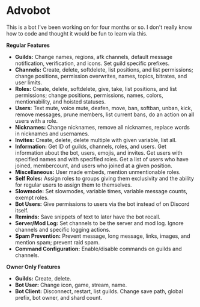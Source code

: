 # Advobot
This is a bot I've been working on for four months or so. I don't really know how to code and thought it would be fun to learn via this. 

**Regular Features**
* **Guilds:** Change names, regions, afk channels, default message notification, verification, and icons. Set guild specific prefixes.
* **Channels:** Create, delete, softdelete, list positions, and list permissions; change positions, permission overwrites, names, topics, bitrates, and user limits.
* **Roles:** Create, delete, softdelete, give, take, list positions, and list permissions; change positions, permissions, names, colors, mentionability, and hoisted statuses.
* **Users:** Text mute, voice mute, deafen, move, ban, softban, unban, kick, remove messages, prune members, list current bans, do an action on all users with a role.
* **Nicknames:** Change nicknames, remove all nicknames, replace words in nicknames and usernames.
* **Invites:** Create, delete, delete multiple with given variable, list all.
* **Information:** Get ID of guilds, channels, roles, and users. Get information about the bot, users, emojis, and invites. Get users with specified names and with specified roles. Get a list of users who have joined, membercount, and users who joined at a given position.
* **Miscellaneous:** User made embeds, mention unmentionable roles.
* **Self Roles:** Assign roles to groups giving them exclusivity and the ability for regular users to assign them to themselves.
* **Slowmode:** Set slowmodes, variable times, variable message counts, exempt roles.
* **Bot Users:** Give permissions to users via the bot instead of on Discord itself.
* **Reminds:** Save snippets of text to later have the bot recall.
* **Server/Mod Log:** Set channels to be the server and mod log. Ignore channels and specific logging actions.
* **Spam Prevention:** Prevent message, long message, links, images, and mention spam; prevent raid spam.
* **Command Configuration:** Enable/disable commands on guilds and channels.

**Owner Only Features**
* **Guilds:** Create, delete.
* **Bot User:** Change icon, game, stream, name.
* **Bot Client:** Disconnect, restart, list guilds. Change save path, global prefix, bot owner, and shard count.
